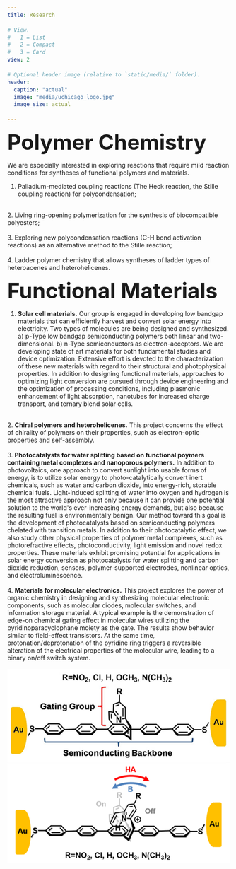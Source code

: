 ```yaml
---
title: Research

# View.
#   1 = List
#   2 = Compact
#   3 = Card
view: 2

# Optional header image (relative to `static/media/` folder).
header:
  caption: "actual"
  image: "media/uchicago_logo.jpg"
  image_size: actual

---
```


<body>

<font size="10"><b>Polymer Chemistry</b></font>

We are especially interested in exploring reactions that require mild reaction conditions for syntheses of functional polymers and materials.<br>

  1. Palladium-mediated coupling reactions (The Heck reaction, the Stille coupling reaction) for polycondensation;<br>
  <br>
  2. Living ring-opening polymerization for the synthesis of biocompatible polyesters;<br>
  <br>
  3. Exploring new polycondensation reactions (C-H bond activation reactions) as an alternative method to the Stille reaction;<br>
  <br>
  4. Ladder polymer chemistry that allows syntheses of ladder types of heteroacenes and heterohelicenes.<br>

<font size="10"><b>Functional Materials</b></font>

  1. <b>Solar cell materials.</b> Our group is engaged in developing low bandgap materials that can efficiently harvest and convert solar energy into electricity. Two types of molecules are being designed and synthesized. a) p-Type low bandgap semiconducting polymers both linear and two-dimensional. b) n-Type semiconductors as electron-acceptors. We are developing state of art materials for both fundamental studies and device optimization. Extensive effort is devoted to the characterization of these new materials with regard to their structural and photophysical properties. In addition to designing functional materials, approaches to optimizing light conversion are pursued through device engineering and the optimization of processing conditions, including plasmonic enhancement of light absorption, nanotubes for increased charge transport, and ternary blend solar cells.<br>
  <br>
  2. <b>Chiral polymers and heterohelicenes.</b> This project concerns the effect of chirality of polymers on their properties, such as electron-optic properties and self-assembly.<br>
  <br>
  3. <b>Photocatalysts for water splitting based on functional poymers containing metal complexes and nanoporous polymers.</b> In addition to photovoltaics, one approach to convert sunlight into usable forms of energy, is to utilize solar energy to photo-catalytically convert inert chemicals, such as water and carbon dioxide, into energy-rich, storable chemical fuels. Light-induced splitting of water into oxygen and hydrogen is the most attractive approach not only because it can provide one potential solution to the world's ever-increasing energy demands, but also because the resulting fuel is environmentally benign. Our method toward this goal is the development of photocatalysts based on semiconducting polymers chelated with transition metals. In addition to their photocatalytic effect, we also study other physical properties of polymer metal complexes, such as photorefractive effects, photoconductivity, light emission and novel redox properties. These materials exhibit promising potential for applications in solar energy conversion as photocatalysts for water splitting and carbon dioxide reduction, sensors, polymer-supported electrodes, nonlinear optics, and electroluminescence.<br>
  <br>
  4. <b>Materials for molecular electronics.</b> This project explores the power of organic chemistry in designing and synthesizing molecular electronic components, such as molecular diodes, molecular switches, and information storage material. A typical example is the demonstration of edge-on chemical gating effect in molecular wires utilizing the pyridinoparacyclophane moiety as the gate. The results show behavior similar to field-effect transistors. At the same time, protonation/deprotonation of the pyridine ring triggers a reversible alteration of the electrical properties of the molecular wire, leading to a binary on/off switch system.<br>
  <br>
  <img src="media/molec_elect_1.jpg" alt="Oops! The image failed to load correctly." />
  <img src="media/molec_elect_2.jpg" alt="Oops! The image failed to load correctly." />

</body>
